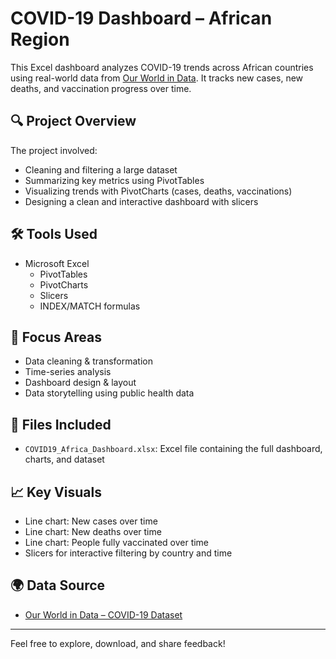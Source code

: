 # COVID-19 Dashboard – African Region

This Excel dashboard analyzes COVID-19 trends across African countries using real-world data from [Our World in Data](https://ourworldindata.org/coronavirus-source-data). It tracks new cases, new deaths, and vaccination progress over time.

## 🔍 Project Overview

The project involved:
- Cleaning and filtering a large dataset
- Summarizing key metrics using PivotTables
- Visualizing trends with PivotCharts (cases, deaths, vaccinations)
- Designing a clean and interactive dashboard with slicers

## 🛠️ Tools Used

- Microsoft Excel
  - PivotTables
  - PivotCharts
  - Slicers
  - INDEX/MATCH formulas

## 📌 Focus Areas

- Data cleaning & transformation  
- Time-series analysis  
- Dashboard design & layout  
- Data storytelling using public health data

## 📁 Files Included

- `COVID19_Africa_Dashboard.xlsx`: Excel file containing the full dashboard, charts, and dataset

## 📈 Key Visuals

- Line chart: New cases over time
- Line chart: New deaths over time
- Line chart: People fully vaccinated over time
- Slicers for interactive filtering by country and time

## 🌍 Data Source

- [Our World in Data – COVID-19 Dataset](https://ourworldindata.org/coronavirus-source-data)

---

Feel free to explore, download, and share feedback!
